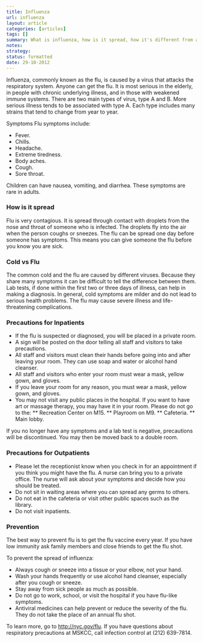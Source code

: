 ```yaml
---
title: Influenza
url: influenza
layout: article
categories: [articles]
tags: []
summary: What is influenza, how is it spread, how it's different from a cold and what precautions people can take. 
notes:
strategy:
status: formatted
date: 29-10-2012
---
```

Influenza, commonly known as the flu, is caused by a virus that attacks the respiratory system. Anyone can get the flu. It is most serious in the elderly, in people with chronic underlying illness, and in those with weakened immune systems. There are two main types of virus, type A and B. More serious illness tends to be associated with type A. Each type includes many strains that tend to change from year to year.

Symptoms
Flu symptoms include: 

* Fever.
* Chills.
* Headache.
* Extreme tiredness.
* Body aches.
* Cough.
* Sore throat.

Children can have nausea, vomiting, and diarrhea.  These symptoms are rare in adults.

### How is it spread
Flu is very contagious. It is spread through contact with droplets from the nose and throat of someone who is infected. The droplets fly into the air when the person coughs or sneezes. The flu can be spread one day before someone has symptoms. This means you can give someone the flu before you know you are sick.

### Cold vs Flu
The common cold and the flu are caused by different viruses. Because they share many symptoms it can be difficult to tell the difference between them. Lab tests, if done within the first two or three days of illness, can help in making a diagnosis. In general, cold symptoms are milder and do not lead to serious health problems. The flu may cause severe illness and life-threatening complications. 

### Precautions for Inpatients
* If the flu is suspected or diagnosed, you will be placed in a private room.
* A sign will be posted on the door telling all staff and visitors to take precautions.
* All staff and visitors must clean their hands before going into and after leaving your room. They can use soap and water or alcohol hand cleanser.
* All staff and visitors who enter your room must wear a mask, yellow gown, and gloves. 
* If you leave your room for any reason, you must wear a mask, yellow gown, and gloves. 
* You may not visit any public places in the hospital. If you want to have art or massage therapy, you may have it in your room. Please do not go to the:
** Recreation Center on M15. 
** Playroom on M9.
** Cafeteria.
** Main lobby.

If you no longer have any symptoms and a lab test is negative, precautions will be discontinued. You may then be moved back to a double room.

### Precautions for Outpatients
* Please let the receptionist know when you check in for an appointment if you think you might have the flu. A nurse can bring you to a private office.  The nurse will ask about your symptoms and decide how you should be treated.
* Do not sit in waiting areas where you can spread any germs to others. 
* Do not eat in the cafeteria or visit other public spaces such as the library.
* Do not visit inpatients.

### Prevention
The best way to prevent flu is to get the flu vaccine every year. If you have low immunity ask family members and close friends to get the flu shot.

To prevent the spread of influenza:

* Always cough or sneeze into a tissue or your elbow, not your hand.
* Wash your hands frequently or use alcohol hand cleanser, especially after you cough or sneeze.
* Stay away from sick people as much as possible.
* Do not go to work, school, or visit the hospital if you have flu-like symptoms.
* Antiviral medicines can help prevent or reduce the severity of the flu. They do not take the place of an annual flu shot.

To learn more, go to http://nyc.gov/flu. If you have questions about respiratory precautions at MSKCC, call infection control at (212) 639-7814.
